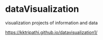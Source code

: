 # dataVisualization
visualization projects of information and data

https://kktripathi.github.io/datavisualization1/
